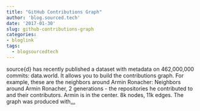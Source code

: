 ```yaml
---
title: "GitHub Contributions Graph"
author: 'blog.sourced.tech'
date: '2017-01-30'
slug: github-contributions-graph
categories:
- bloglink
tags:
  - blogsourcedtech
---
```


source{d} has recently published a dataset with metadata on 462,000,000 commits: data.world. It allows you to build the contributions graph. For example, these are the neighbors around Armin Ronacher: Neighbors around Armin Ronacher, 2 generations - the repositories he contributed to and their contributors. Armin is in the center. 8k nodes, 11k edges. The graph was produced with[... <i class="fas fa-external-link-alt"></i>](https://blog.sourced.tech//blog.sourced.tech/post/handshakes_pagerank/)

